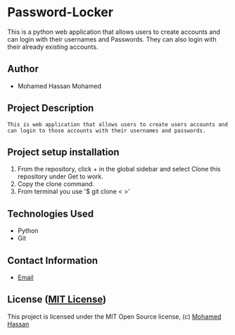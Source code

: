 # Password-Locker

This is a python web application that allows users to create accounts and can login with their usernames and Passwords. They can also login with their already existing accounts.

## Author

*   Mohamed Hassan Mohamed

## Project Description

    This is web application that allows users to create users accounts and can login to those accounts with their usernames and passwords.

## Project setup  installation

1.  From the repository, click + in the global sidebar and select Clone this repository under Get to work.
2.  Copy the clone command.
3.  From terminal you use
    '$ git clone < >'

## Technologies Used

* Python
* Git  


## Contact Information

*   [Email](vanmowha@gmail.com)


## License ([MIT License](  ))
This project is licensed under the MIT Open Source license, (c) [Mohamed Hassan]( )

